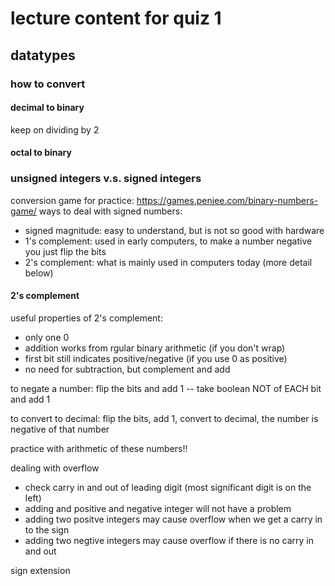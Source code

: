 # lecture content for quiz 1

## datatypes

### how to convert 
#### decimal to binary
keep on dividing by 2
#### octal to binary


### unsigned integers v.s. signed integers

conversion game for practice: https://games.penjee.com/binary-numbers-game/
ways to deal with signed numbers: 
- signed magnitude: easy to understand, but is not so good with hardware
- 1's complement: used in early computers, to make a number negative you just flip the bits
- 2's complement: what is mainly used in computers today (more detail below)

#### 2's complement
useful properties of 2's complement:
- only one 0
- addition works from rgular binary arithmetic (if you don't wrap)
- first bit still indicates positive/negative (if you use 0 as positive)
- no need for subtraction, but complement and add

to negate a number: flip the bits and add 1 -- take boolean NOT of EACH bit and add 1

to convert to decimal: flip the bits, add 1, convert to decimal, the number is negative of that number

practice with arithmetic of these numbers!!

dealing with overflow
- check carry in and out of leading digit (most significant digit is on the left)
- adding and positive and negative integer will not have a problem
- adding two positve integers may cause overflow when we get a carry in to the sign
- adding two negtive integers may cause overflow if there is no carry in and out

sign extension
